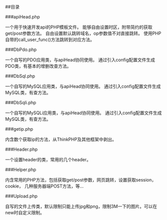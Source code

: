 
##目录

###apiHead.php

一个用于快速开发api的PHP模板文件。
能够自由设置时区，附带简约的获取get/post参数方法。
自由设置默认跳转域名，op参数值不对直接跳转。
使用PHP自带的call_user_func()方法跳转到对应方法。

###DbPdo.php

一个自写的PDO应用类，与apiHead协同使用。
通过引入config配置文件生成PDO类，有基本的增删改查方法。

###DbSql.php

一个自写的MySQL应用类，与apiHead协同使用。
通过引入config配置文件生成MySQL类，有查方法。

###DbSqli.php

一个自写的MySQLi应用类，与apiHead协同使用。
通过引入config配置文件生成MySQL类，有查方法。

###getip.php

内含数个获取ip的方法，从ThinkPHP及其他框架中剥出。

###Header.php

一个设置header的类，常用的几个header。

###Helper.php

内含常用的PHP方法，包括获取get/post参数，网页跳转，设置获取session，cookie，
几种服务器端POST方法，等...

###Upload.php

自写的文件上传类，默认限制只能上传jpg和png，限制3M一下的图片。可以在new时自定义限制。
